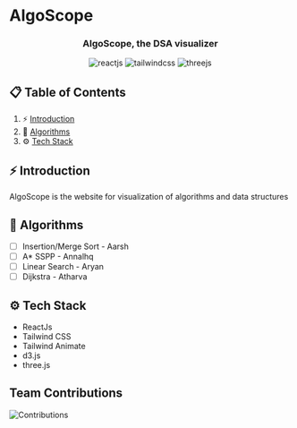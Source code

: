 # AlgoScope

<h3 align="center"> AlgoScope, the DSA visualizer </h3>

  <div align="center">
    <img src="https://img.shields.io/badge/React-20232A?style=for-the-badge&logo=react&logoColor=61DAFB" alt="reactjs" />
    <img src="https://img.shields.io/badge/-Tailwind_CSS-black?style=for-the-badge&logoColor=white&logo=tailwindcss&color=06B6D4" alt="tailwindcss" />
    <img src="https://img.shields.io/badge/-Three_JS-black?style=for-the-badge&logoColor=white&logo=threedotjs&color=000000" alt="threejs" />
  </div>

## 📋 <a name="table">Table of Contents</a>

1. ⚡ [Introduction](#introduction)
2. 🚀 [Algorithms](#features)
3. ⚙️ [Tech Stack](#tech-stack)

## <a name="introduction">⚡ Introduction</a>
AlgoScope is the website for visualization of algorithms and data structures

## <a name="features">🚀 Algorithms </a>
- [ ] Insertion/Merge Sort - Aarsh
- [ ] A* SSPP - Annalhq
- [ ] Linear Search - Aryan
- [ ] Dijkstra - Atharva

## <a name="features">⚙️ Tech Stack </a>

- ReactJs
- Tailwind CSS
- Tailwind Animate
- d3.js
- three.js

## Team Contributions

![Contributions](https://github.com/annalhq/algoscope/graphs/contributors)
